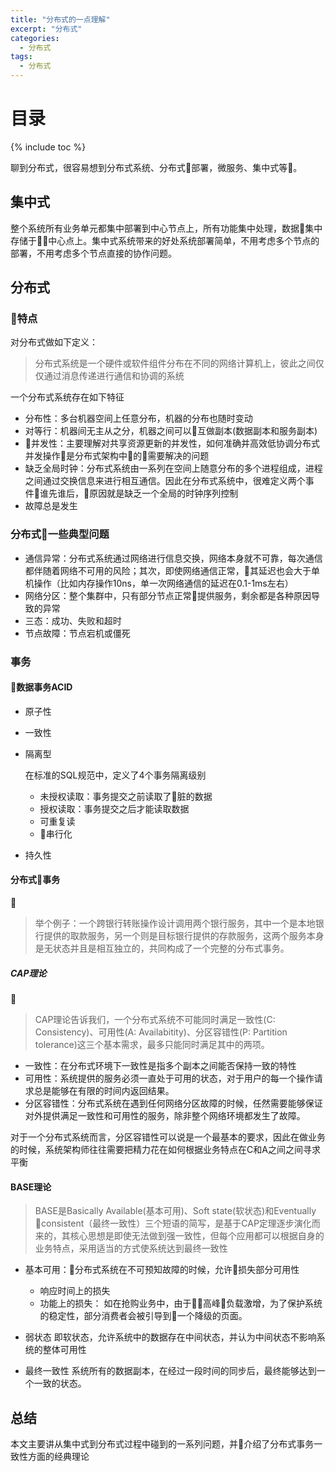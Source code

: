 ```yaml
---
title: "分布式的一点理解"
excerpt: "分布式"
categories:
  - 分布式
tags:
  - 分布式
---
```


# 目录
{% include toc %}

聊到分布式，很容易想到分布式系统、分布式部署，微服务、集中式等。
## 集中式
整个系统所有业务单元都集中部署到中心节点上，所有功能集中处理，数据集中存储于中心点上。集中式系统带来的好处系统部署简单，不用考虑多个节点的部署，不用考虑多个节点直接的协作问题。

## 分布式
### 特点
对分布式做如下定义：

> 分布式系统是一个硬件或软件组件分布在不同的网络计算机上，彼此之间仅仅通过消息传递进行通信和协调的系统

一个分布式系统存在如下特征

* 分布性：多台机器空间上任意分布，机器的分布也随时变动
* 对等行：机器间无主从之分，机器之间可以互做副本(数据副本和服务副本)
* 并发性：主要理解对共享资源更新的并发性，如何准确并高效低协调分布式并发操作是分布式架构中的需要解决的问题
* 缺乏全局时钟：分布式系统由一系列在空间上随意分布的多个进程组成，进程之间通过交换信息来进行相互通信。因此在分布式系统中，很难定义两个事件谁先谁后，原因就是缺乏一个全局的时钟序列控制
* 故障总是发生

### 分布式一些典型问题
* 通信异常：分布式系统通过网络进行信息交换，网络本身就不可靠，每次通信都伴随着网络不可用的风险；其次，即使网络通信正常，其延迟也会大于单机操作（比如内存操作10ns，单一次网络通信的延迟在0.1-1ms左右）
* 网络分区：整个集群中，只有部分节点正常提供服务，剩余都是各种原因导致的异常
* 三态：成功、失败和超时
* 节点故障：节点宕机或僵死

### 事务
#### 数据事务ACID
* 原子性
* 一致性
* 隔离型

  在标准的SQL规范中，定义了4个事务隔离级别
  * 未授权读取：事务提交之前读取了脏的数据
  * 授权读取：事务提交之后才能读取数据
  * 可重复读
  * 串行化
* 持久性

#### 分布式事务

> 举个例子：一个跨银行转账操作设计调用两个银行服务，其中一个是本地银行提供的取款服务，另一个则是目标银行提供的存款服务，这两个服务本身是无状态并且是相互独立的，共同构成了一个完整的分布式事务。

##### CAP理论

> CAP理论告诉我们，一个分布式系统不可能同时满足一致性(C: Consistency)、可用性(A: Availabitity)、分区容错性(P: Partition tolerance)这三个基本需求，最多只能同时满足其中的两项。
* 一致性：在分布式环境下一致性是指多个副本之间能否保持一致的特性
* 可用性：系统提供的服务必须一直处于可用的状态，对于用户的每一个操作请求总是能够在有限的时间内返回结果。
* 分区容错性：分布式系统在遇到任何网络分区故障的时候，任然需要能够保证对外提供满足一致性和可用性的服务，除非整个网络环境都发生了故障。

对于一个分布式系统而言，分区容错性可以说是一个最基本的要求，因此在做业务的时候，系统架构师往往需要把精力花在如何根据业务特点在C和A之间之间寻求平衡

#### BASE理论
> BASE是Basically Available(基本可用)、Soft state(软状态)和Eventually consistent（最终一致性）三个短语的简写，是基于CAP定理逐步演化而来的，其核心思想是即使无法做到强一致性，但每个应用都可以根据自身的业务特点，采用适当的方式使系统达到最终一致性
* 基本可用：分布式系统在不可预知故障的时候，允许损失部分可用性

  * 响应时间上的损失
  * 功能上的损失： 如在抢购业务中，由于高峰负载激增，为了保护系统的稳定性，部分消费者会被引导到一个降级的页面。

* 弱状态
即软状态，允许系统中的数据存在中间状态，并认为中间状态不影响系统的整体可用性

* 最终一致性
系统所有的数据副本，在经过一段时间的同步后，最终能够达到一个一致的状态。

## 总结
本文主要讲从集中式到分布式过程中碰到的一系列问题，并介绍了分布式事务一致性方面的经典理论